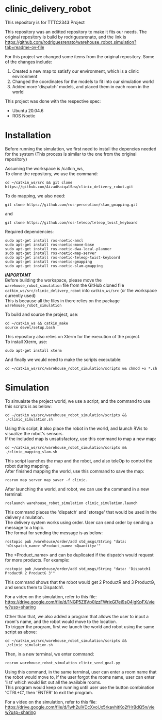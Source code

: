 # clinic_delivery_robot
This repository is for TTTC2343 Project

This repository was an editted repository to make it fits our needs.
The original repository is build by rodriguesrenato, and the link is
https://github.com/rodriguesrenato/warehouse_robot_simulation?tab=readme-ov-file

For this project we changed some items from the original repository. Some of the changes include:
1. Created a new map to satisfy our environment, which is a clinic environment
2. Changed the coordinates for the models to fit into our simulation world
3. Added more 'dispatch' models, and placed them in each room in the world

This project was done with the respective spec:
- Ubuntu 20.04.6
- ROS Noetic

# Installation
Before running the simulation, we first need to install the depencies needed for the system (This process is similar to the one from the original repository)

Assuming the workspace is /catkin_ws,  
To clone the repository, we use the command:
```
cd ~/catkin_ws/src && git clone https://github.com/AizadHaiqalSaw/clinic_delivery_robot.git
```
To do mapping, we also need:
```
git clone https://github.com/ros-perception/slam_gmapping.git
```
and
```
git clone https://github.com/ros-teleop/teleop_twist_keyboard
```

Required dependencies:
```
sudo apt-get install ros-noetic-amcl
sudo apt-get install ros-noetic-move-base
sudo apt-get install ros-noetic-dwa-local-planner
sudo apt-get install ros-noetic-map-server
sudo apt-get install ros-noetic-teleop-twist-keyboard 
sudo apt-get install ros-noetic-gmapping
sudo apt-get install ros-noetic-slam-gmapping
```

***IMPORTANT***    
Before building the workspace, please move the ```warehouse_robot_simulation``` file from the GitHub cloned file ```catkin_ws/src/clinic_delivery_robot``` into ```catkin_ws/src``` (or the workspace currently used)    
This is because all the files in there relies on the package ```warehouse_robot_simulation```    

To build and source the project, use:
```
cd ~/catkin_ws && catkin_make
source devel/setup.bash
```
This repository also relies on Xterm for the execution of the project.  
To install Xterm, use:
```
sudo apt-get install xterm
```
And finally we would need to make the scripts executable:
```
cd ~/catkin_ws/src/warehouse_robot_simulation/scripts && chmod +x *.sh
```


# Simulation

To simualate the project world, we use a script, and the command to use this scripts is as below:
```
cd ~/catkin_ws/src/warehouse_robot_simulation/scripts && ./clinic_simulation.sh
```
Using this script, it also place the robot in the world, and launch RVis to visualize the robot's sensors.  
If the included map is unsatisfactory, use this command to map a new map:
```
cd ~/catkin_ws/src/warehouse_robot_simulation/scripts && ./clinic_mapping_slam.sh
```
This script launches the map and the robot, and also teleOp to control the robot during mapping.  
After finished mapping the world, use this command to save the map:
```
rosrun map_server map_saver -f clinic.
```


After launching the world, and robot, we can use the command in a new terminal:
```
roslaunch warehouse_robot_simulation clinic_simulation.launch
```

This command places the 'dispatch' and 'storage' that would be used in the delivery simulation.  
The delivery system works using order. User can send order by sending a message to a topic.  
The format for sending the message is as below:
```
rostopic pub /warehouse/order/add std_msgs/String "data: '<Dispatch_name> <Product_name> <Quantity>'"
```
The <Product_name> and <Quantity> can be duplicated if the dispatch would request for more products.
    For example:
```
rostopic pub /warehouse/order/add std_msgs/String "data: 'Dispatch1 ProductR 2 ProductG 3'"
```
This command shows that the robot would get 2 ProductR and 3 ProductG, and sends them to Dispatch1.

For a video on the simulation, refer to this file:    
https://drive.google.com/file/d/1NGP5Z8Vp0IzzFWrixGl7ei9sO4jgKpFX/view?usp=sharing


Other than that, we also added a program that allows the user to input a room's name, and the robot would move to the location.  
To trigger the program, first we launch the world and robot using the same script as above:
```
cd ~/catkin_ws/src/warehouse_robot_simulation/scripts && ./clinic_simulation.sh
```
Then, in a new terminal, we enter command:
```
rosrun warehouse_robot_simulation clinic_send_goal.py
```
Using this command, in the same terminal, user can enter a room name that the robot would move to, if the user forgot the rooms name, user can enter 'list' which would list out all the available rooms.  
This program would keep on running until user use the button combination 'CTRL+C', then 'ENTER' to exit the program.

For a video on the simulation, refer to this file:    
https://drive.google.com/file/d/1wh2ulVDcXvoUx5rkavhitKo2fHrBdQ5n/view?usp=sharing
